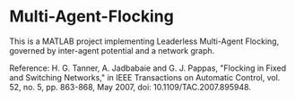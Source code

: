 # Multi-Agent-Flocking
This is a MATLAB project implementing Leaderless Multi-Agent Flocking, governed by inter-agent potential and a network graph.

Reference:
H. G. Tanner, A. Jadbabaie and G. J. Pappas, "Flocking in Fixed and Switching Networks," in IEEE Transactions on Automatic Control, vol. 52, no. 5, pp. 863-868, May 2007, doi: 10.1109/TAC.2007.895948.
